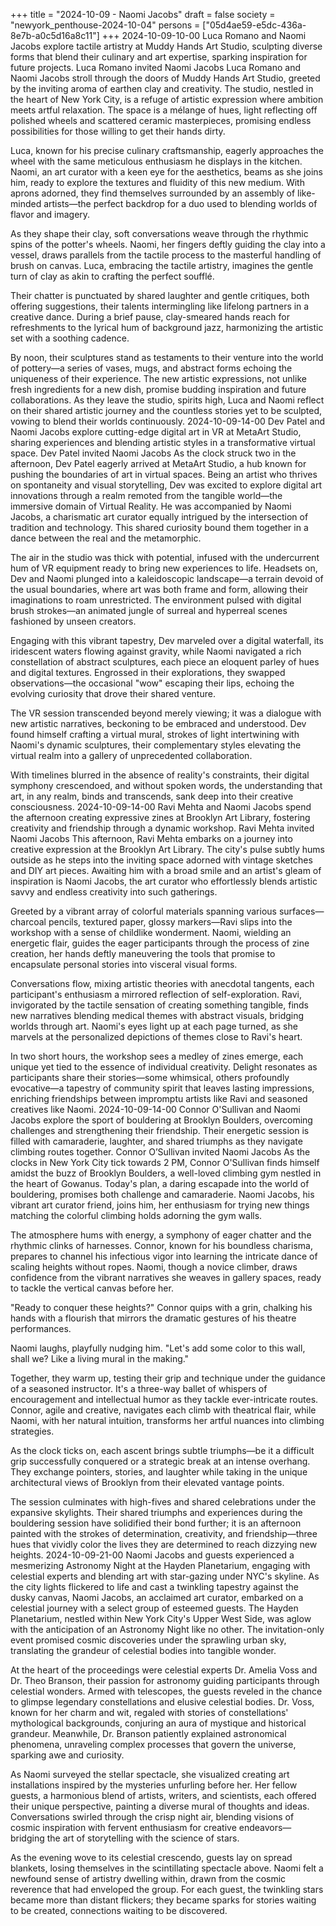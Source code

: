 +++
title = "2024-10-09 - Naomi Jacobs"
draft = false
society = "newyork_penthouse-2024-10-04"
persons = ["05d4ae59-e5dc-436a-8e7b-a0c5d16a8c11"]
+++
2024-10-09-10-00
Luca Romano and Naomi Jacobs explore tactile artistry at Muddy Hands Art Studio, sculpting diverse forms that blend their culinary and art expertise, sparking inspiration for future projects.
Luca Romano invited Naomi Jacobs
Luca Romano and Naomi Jacobs stroll through the doors of Muddy Hands Art Studio, greeted by the inviting aroma of earthen clay and creativity. The studio, nestled in the heart of New York City, is a refuge of artistic expression where ambition meets artful relaxation. The space is a mélange of hues, light reflecting off polished wheels and scattered ceramic masterpieces, promising endless possibilities for those willing to get their hands dirty.

Luca, known for his precise culinary craftsmanship, eagerly approaches the wheel with the same meticulous enthusiasm he displays in the kitchen. Naomi, an art curator with a keen eye for the aesthetics, beams as she joins him, ready to explore the textures and fluidity of this new medium. With aprons adorned, they find themselves surrounded by an assembly of like-minded artists—the perfect backdrop for a duo used to blending worlds of flavor and imagery.

As they shape their clay, soft conversations weave through the rhythmic spins of the potter's wheels. Naomi, her fingers deftly guiding the clay into a vessel, draws parallels from the tactile process to the masterful handling of brush on canvas. Luca, embracing the tactile artistry, imagines the gentle turn of clay as akin to crafting the perfect soufflé.

Their chatter is punctuated by shared laughter and gentle critiques, both offering suggestions, their talents intermingling like lifelong partners in a creative dance. During a brief pause, clay-smeared hands reach for refreshments to the lyrical hum of background jazz, harmonizing the artistic set with a soothing cadence.

By noon, their sculptures stand as testaments to their venture into the world of pottery—a series of vases, mugs, and abstract forms echoing the uniqueness of their experience. The new artistic expressions, not unlike fresh ingredients for a new dish, promise budding inspiration and future collaborations. As they leave the studio, spirits high, Luca and Naomi reflect on their shared artistic journey and the countless stories yet to be sculpted, vowing to blend their worlds continuously.
2024-10-09-14-00
Dev Patel and Naomi Jacobs explore cutting-edge digital art in VR at MetaArt Studio, sharing experiences and blending artistic styles in a transformative virtual space.
Dev Patel invited Naomi Jacobs
As the clock struck two in the afternoon, Dev Patel eagerly arrived at MetaArt Studio, a hub known for pushing the boundaries of art in virtual spaces. Being an artist who thrives on spontaneity and visual storytelling, Dev was excited to explore digital art innovations through a realm remoted from the tangible world—the immersive domain of Virtual Reality. He was accompanied by Naomi Jacobs, a charismatic art curator equally intrigued by the intersection of tradition and technology. This shared curiosity bound them together in a dance between the real and the metamorphic.

The air in the studio was thick with potential, infused with the undercurrent hum of VR equipment ready to bring new experiences to life. Headsets on, Dev and Naomi plunged into a kaleidoscopic landscape—a terrain devoid of the usual boundaries, where art was both frame and form, allowing their imaginations to roam unrestricted. The environment pulsed with digital brush strokes—an animated jungle of surreal and hyperreal scenes fashioned by unseen creators.

Engaging with this vibrant tapestry, Dev marveled over a digital waterfall, its iridescent waters flowing against gravity, while Naomi navigated a rich constellation of abstract sculptures, each piece an eloquent parley of hues and digital textures. Engrossed in their explorations, they swapped observations—the occasional "wow" escaping their lips, echoing the evolving curiosity that drove their shared venture.

The VR session transcended beyond merely viewing; it was a dialogue with new artistic narratives, beckoning to be embraced and understood. Dev found himself crafting a virtual mural, strokes of light intertwining with Naomi's dynamic sculptures, their complementary styles elevating the virtual realm into a gallery of unprecedented collaboration.

With timelines blurred in the absence of reality's constraints, their digital symphony crescendoed, and without spoken words, the understanding that art, in any realm, binds and transcends, sank deep into their creative consciousness.
2024-10-09-14-00
Ravi Mehta and Naomi Jacobs spend the afternoon creating expressive zines at Brooklyn Art Library, fostering creativity and friendship through a dynamic workshop.
Ravi Mehta invited Naomi Jacobs
This afternoon, Ravi Mehta embarks on a journey into creative expression at the Brooklyn Art Library. The city's pulse subtly hums outside as he steps into the inviting space adorned with vintage sketches and DIY art pieces. Awaiting him with a broad smile and an artist's gleam of inspiration is Naomi Jacobs, the art curator who effortlessly blends artistic savvy and endless creativity into such gatherings.

Greeted by a vibrant array of colorful materials spanning various surfaces—charcoal pencils, textured paper, glossy markers—Ravi slips into the workshop with a sense of childlike wonderment. Naomi, wielding an energetic flair, guides the eager participants through the process of zine creation, her hands deftly maneuvering the tools that promise to encapsulate personal stories into visceral visual forms. 

Conversations flow, mixing artistic theories with anecdotal tangents, each participant's enthusiasm a mirrored reflection of self-exploration. Ravi, invigorated by the tactile sensation of creating something tangible, finds new narratives blending medical themes with abstract visuals, bridging worlds through art. Naomi's eyes light up at each page turned, as she marvels at the personalized depictions of themes close to Ravi's heart.

In two short hours, the workshop sees a medley of zines emerge, each unique yet tied to the essence of individual creativity. Delight resonates as participants share their stories—some whimsical, others profoundly evocative—a tapestry of community spirit that leaves lasting impressions, enriching friendships between impromptu artists like Ravi and seasoned creatives like Naomi.
2024-10-09-14-00
Connor O'Sullivan and Naomi Jacobs explore the sport of bouldering at Brooklyn Boulders, overcoming challenges and strengthening their friendship. Their energetic session is filled with camaraderie, laughter, and shared triumphs as they navigate climbing routes together.
Connor O’Sullivan invited Naomi Jacobs
As the clocks in New York City tick towards 2 PM, Connor O'Sullivan finds himself amidst the buzz of Brooklyn Boulders, a well-loved climbing gym nestled in the heart of Gowanus. Today's plan, a daring escapade into the world of bouldering, promises both challenge and camaraderie. Naomi Jacobs, his vibrant art curator friend, joins him, her enthusiasm for trying new things matching the colorful climbing holds adorning the gym walls.

The atmosphere hums with energy, a symphony of eager chatter and the rhythmic clinks of harnesses. Connor, known for his boundless charisma, prepares to channel his infectious vigor into learning the intricate dance of scaling heights without ropes. Naomi, though a novice climber, draws confidence from the vibrant narratives she weaves in gallery spaces, ready to tackle the vertical canvas before her.

"Ready to conquer these heights?" Connor quips with a grin, chalking his hands with a flourish that mirrors the dramatic gestures of his theatre performances.

Naomi laughs, playfully nudging him. "Let's add some color to this wall, shall we? Like a living mural in the making."

Together, they warm up, testing their grip and technique under the guidance of a seasoned instructor. It's a three-way ballet of whispers of encouragement and intellectual humor as they tackle ever-intricate routes. Connor, agile and creative, navigates each climb with theatrical flair, while Naomi, with her natural intuition, transforms her artful nuances into climbing strategies.

As the clock ticks on, each ascent brings subtle triumphs—be it a difficult grip successfully conquered or a strategic break at an intense overhang. They exchange pointers, stories, and laughter while taking in the unique architectural views of Brooklyn from their elevated vantage points.

The session culminates with high-fives and shared celebrations under the expansive skylights. Their shared triumphs and experiences during the bouldering session have solidified their bond further; it is an afternoon painted with the strokes of determination, creativity, and friendship—three hues that vividly color the lives they are determined to reach dizzying new heights.
2024-10-09-21-00
Naomi Jacobs and guests experienced a mesmerizing Astronomy Night at the Hayden Planetarium, engaging with celestial experts and blending art with star-gazing under NYC's skyline.
As the city lights flickered to life and cast a twinkling tapestry against the dusky canvas, Naomi Jacobs, an acclaimed art curator, embarked on a celestial journey with a select group of esteemed guests. The Hayden Planetarium, nestled within New York City's Upper West Side, was aglow with the anticipation of an Astronomy Night like no other. The invitation-only event promised cosmic discoveries under the sprawling urban sky, translating the grandeur of celestial bodies into tangible wonder.

At the heart of the proceedings were celestial experts Dr. Amelia Voss and Dr. Theo Branson, their passion for astronomy guiding participants through celestial wonders. Armed with telescopes, the guests reveled in the chance to glimpse legendary constellations and elusive celestial bodies. Dr. Voss, known for her charm and wit, regaled with stories of constellations' mythological backgrounds, conjuring an aura of mystique and historical grandeur. Meanwhile, Dr. Branson patiently explained astronomical phenomena, unraveling complex processes that govern the universe, sparking awe and curiosity. 

As Naomi surveyed the stellar spectacle, she visualized creating art installations inspired by the mysteries unfurling before her. Her fellow guests, a harmonious blend of artists, writers, and scientists, each offered their unique perspective, painting a diverse mural of thoughts and ideas. Conversations swirled through the crisp night air, blending visions of cosmic inspiration with fervent enthusiasm for creative endeavors—bridging the art of storytelling with the science of stars.

As the evening wove to its celestial crescendo, guests lay on spread blankets, losing themselves in the scintillating spectacle above. Naomi felt a newfound sense of artistry dwelling within, drawn from the cosmic reverence that had enveloped the group. For each guest, the twinkling stars became more than distant flickers; they became sparks for stories waiting to be created, connections waiting to be discovered.
